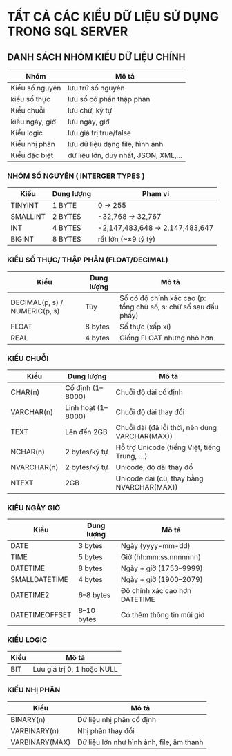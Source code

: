 # TẤT CẢ CÁC KIỂU DỮ LIỆU SỬ DỤNG TRONG SQL SERVER

## DANH SÁCH NHÓM KIỂU DỮ LIỆU CHÍNH
| Nhóm | Mô tả |
|-------|-------|
|Kiểu số nguyên|lưu trữ số nguyên|
|kiểu số thực|lưu số có phần thập phân|
|Kiểu chuỗi|lưu chữ, ký tự|
|kiểu ngày, giờ|lưu ngày, giờ|
|Kiểu logic|lưu giá trị true/false|
|Kiểu nhị phân|lưu dữ liệu dạng file, hình ảnh|
|Kiểu đặc biệt|dữ liệu lớn, duy nhất, JSON, XML,...|

### NHÓM SỐ NGUYÊN ( INTERGER TYPES )
|Kiểu|Dung lượng|Phạm vi|
|-------|-------|-------|
|TINYINT|1 BYTE|0 → 255|
|SMALLINT|2 BYTES|-32,768 → 32,767|
|INT|4 BYTES|-2,147,483,648 → 2,147,483,647|
|BIGINT|8 BYTES|rất lớn (~±9 tỷ tỷ)|

### KIỂU SỐ THỰC/ THẬP PHÂN (FLOAT/DECIMAL)
|Kiểu|Dung lượng|Mô tả|
|-------|-------|-------|
|DECIMAL(p, s) / NUMERIC(p, s)|Tùy|Số có độ chính xác cao (p: tổng chữ số, s: chữ số sau dấu phẩy)|
|FLOAT|8 bytes|Số thực (xấp xỉ)|
|REAL|4 bytes|Giống FLOAT nhưng nhỏ hơn|


### KIỂU CHUỖI
|Kiểu|Dung lượng|Mô tả|
|-------|-------|-------|
|CHAR(n)|Cố định (1–8000)|Chuỗi độ dài cố định|
|VARCHAR(n)|Linh hoạt (1–8000)|Chuỗi độ dài thay đổi|
|TEXT|Lên đến 2GB|Chuỗi dài (đã lỗi thời, nên dùng VARCHAR(MAX))|
|NCHAR(n)|2 bytes/ký tự|Hỗ trợ Unicode (tiếng Việt, tiếng Trung, …)|
|NVARCHAR(n)|2 bytes/ký tự|Unicode, độ dài thay đổ|
|NTEXT|2GB|Unicode dài (cũ, thay bằng NVARCHAR(MAX))|



### KIỂU NGÀY GIỜ
|Kiểu|Dung lượng|Mô tả|
|-------|-------|-------|
|DATE|3 bytes|Ngày (yyyy-mm-dd)|
|TIME|5 bytes|Giờ (hh:mm:ss.nnnnnnn)|
|DATETIME|8 bytes|Ngày + giờ (1753–9999)|
|SMALLDATETIME|4 bytes|Ngày + giờ (1900–2079)|
|DATETIME2|6–8 bytes|Độ chính xác cao hơn DATETIME|
|DATETIMEOFFSET|8–10 bytes|Có thêm thông tin múi giờ|


### KIỂU LOGIC
|Kiểu|Mô tả|
|-------|-------|
|BIT|Lưu giá trị 0, 1 hoặc NULL||


### KIỂU NHỊ PHÂN
|Kiểu|Mô tả|
|-------|-------|
|BINARY(n)|Dữ liệu nhị phân cố định||
|VARBINARY(n)|Nhị phân thay đổi||
|VARBINARY(MAX)|Dữ liệu lớn như hình ảnh, file, âm thanh||